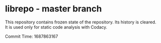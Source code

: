 # librepo - master branch

This repository contains frozen state of the repository.
Its history is cleared. It is used only for static code
analysis with Codacy.

Commit Time: 1687863167